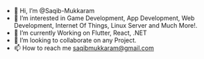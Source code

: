 - 👋 Hi, I’m @Saqib-Mukkaram
- 👀 I’m interested in Game Development, App Development, Web Development,
                       Internet Of Things, Linux Server and Much More!.
- 🌱 I’m currently Working on Flutter, React, .NET
- 💞️ I’m looking to collaborate on any Project.
- 📫 How to reach me saqibmukkaram@gmail.com

<!---
Saqib-Mukkaram/Saqib-Mukkaram is a ✨ special ✨ repository because its `README.md` (this file) appears on your GitHub profile.
You can click the Preview link to take a look at your changes.
--->

